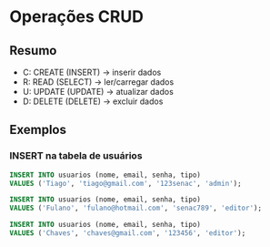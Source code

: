 # Operações CRUD

## Resumo

- C: CREATE (INSERT)    -> inserir dados
- R: READ (SELECT)      -> ler/carregar dados
- U: UPDATE (UPDATE)    -> atualizar dados
- D: DELETE (DELETE)    -> excluir dados

## Exemplos

### INSERT na tabela de usuários

```sql
INSERT INTO usuarios (nome, email, senha, tipo) 
VALUES ('Tiago', 'tiago@gmail.com', '123senac', 'admin');
```

```sql
INSERT INTO usuarios (nome, email, senha, tipo) 
VALUES ('Fulano', 'fulano@hotmail.com', 'senac789', 'editor');
```

```sql
INSERT INTO usuarios (nome, email, senha, tipo) 
VALUES ('Chaves', 'chaves@gmail.com', '123456', 'editor');
```

